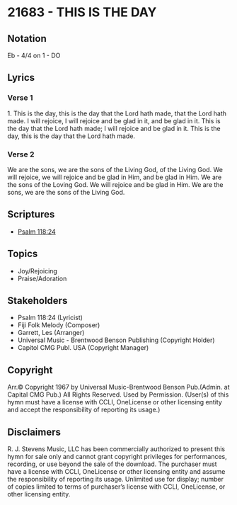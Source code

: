 # 21683 - THIS IS THE DAY

## Notation

Eb - 4/4 on 1 - DO

## Lyrics

### Verse 1

1. This is the day, this is the day that the Lord hath made, that the Lord hath made. I will rejoice, I will rejoice and be glad in it, and be glad in it. This is the day that the Lord hath made; I will rejoice and be glad in it. This is the day, this is the day that the Lord hath made.



### Verse 2

We are the sons, we are the sons of the Living God, of the Living God. We will rejoice, we will rejoice and be glad in Him, and be glad in Him. We are the sons of the Loving God. We will rejoice and be glad in Him. We are the sons, we are the sons of the Living God.


## Scriptures

- [Psalm 118:24](https://www.biblegateway.com/passage/?search=Psalm%20118%3A24)

## Topics

- Joy/Rejoicing
- Praise/Adoration

## Stakeholders

- Psalm 118:24 (Lyricist)
- Fiji Folk Melody (Composer)
- Garrett, Les  (Arranger)
- Universal Music - Brentwood Benson Publishing (Copyright Holder)
- Capitol CMG Publ. USA (Copyright Manager)

## Copyright

Arr.© Copyright 1967 by Universal Music-Brentwood Benson Pub.(Admin. at Capital CMG Pub.) All Rights Reserved. Used by Permission.
(User(s) of this hymn must have a license with CCLI, OneLicense or other licensing entity and accept the responsibility of reporting its usage.)

## Disclaimers

R. J. Stevens Music, LLC has been commercially authorized to present this hymn for sale only and cannot grant copyright privileges for performances, recording, or use beyond the sale of the download. The purchaser must have a license with CCLI, OneLicense or other licensing entity and assume the responsibility of reporting its usage. 
Unlimited use for display;  number of copies limited to terms of purchaser’s license with CCLI, OneLicense, or other licensing entity. 	


